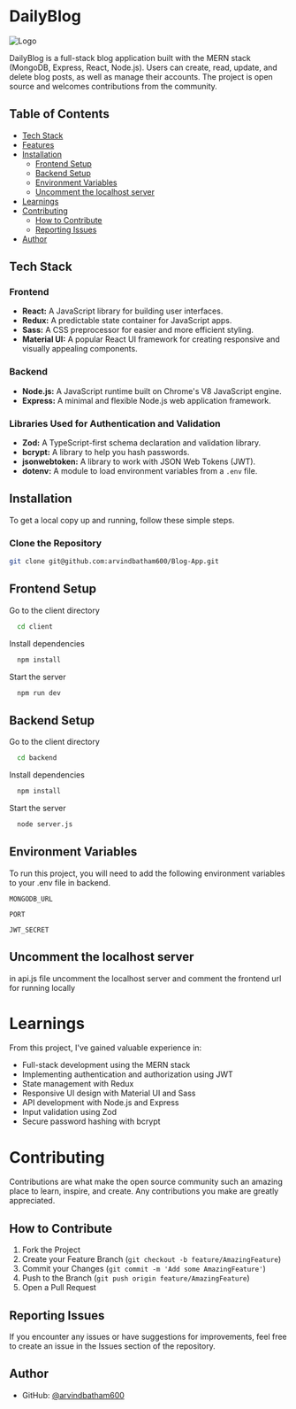 # DailyBlog

![Logo](https://arvind-dailyblog.netlify.app/assets/logo1-CCbFLb4G.jpeg)

DailyBlog is a full-stack blog application built with the MERN stack (MongoDB, Express, React, Node.js). Users can create, read, update, and delete blog posts, as well as manage their accounts. The project is open source and welcomes contributions from the community.

## Table of Contents

- [Tech Stack](#tech-stack)
- [Features](#features)
- [Installation](#installation)
  - [Frontend Setup](#frontend-setup)
  - [Backend Setup](#backend-setup)
  - [Environment Variables](#environment-variables)
  - [Uncomment the localhost server](#uncomment-the-localhost-server)
- [Learnings](#learnings)
- [Contributing](#contributing)
  - [How to Contribute](#how-to-contribute)
  - [Reporting Issues](#reporting-issues)
- [Author](#author)


## Tech Stack

### Frontend
- **React:** A JavaScript library for building user interfaces.
- **Redux:** A predictable state container for JavaScript apps.
- **Sass:** A CSS preprocessor for easier and more efficient styling.
- **Material UI:** A popular React UI framework for creating responsive and visually appealing components.

### Backend
- **Node.js:** A JavaScript runtime built on Chrome's V8 JavaScript engine.
- **Express:** A minimal and flexible Node.js web application framework.

### Libraries Used for Authentication and Validation
- **Zod:** A TypeScript-first schema declaration and validation library.
- **bcrypt:** A library to help you hash passwords.
- **jsonwebtoken:** A library to work with JSON Web Tokens (JWT).
- **dotenv:** A module to load environment variables from a `.env` file.

## Installation

To get a local copy up and running, follow these simple steps.

### Clone the Repository

```bash
git clone git@github.com:arvindbatham600/Blog-App.git
```

## Frontend Setup


Go to the client directory

```bash
  cd client
```

Install dependencies

```bash
  npm install
```

Start the server

```bash
  npm run dev
```


## Backend Setup


Go to the client directory

```bash
  cd backend
```

Install dependencies

```bash
  npm install
```

Start the server

```bash
  node server.js
  ```


## Environment Variables

To run this project, you will need to add the following environment variables to your .env file in backend.

`MONGODB_URL`

`PORT`

`JWT_SECRET`


## Uncomment the localhost server

in api.js file uncomment the localhost server and comment the frontend url for running locally



# Learnings

From this project, I've gained valuable experience in:

- Full-stack development using the MERN stack
- Implementing authentication and authorization using JWT
- State management with Redux
- Responsive UI design with Material UI and Sass
- API development with Node.js and Express
- Input validation using Zod
- Secure password hashing with bcrypt


# Contributing

Contributions are what make the open source community such an amazing place to learn, inspire, and create. Any contributions you make are greatly appreciated.

## How to Contribute

1. Fork the Project
2. Create your Feature Branch (`git checkout -b feature/AmazingFeature`)
3. Commit your Changes (`git commit -m 'Add some AmazingFeature'`)
4. Push to the Branch (`git push origin feature/AmazingFeature`)
5. Open a Pull Request

## Reporting Issues

If you encounter any issues or have suggestions for improvements, feel free to create an issue in the Issues section of the repository.



## Author

- GitHub: [@arvindbatham600](https://www.github.com/arvindbatham600)